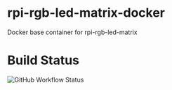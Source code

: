 # rpi-rgb-led-matrix-docker
Docker base container for rpi-rgb-led-matrix

# Build Status

![GitHub Workflow Status](https://img.shields.io/github/workflow/status/breiti78/rpi-rgb-led-matrix-docker/Build)
